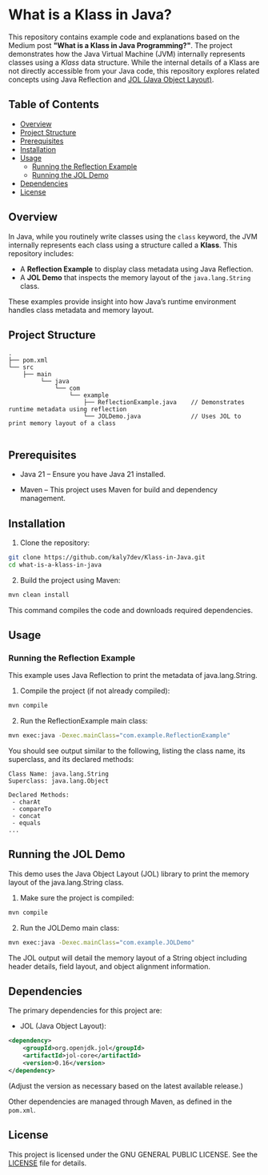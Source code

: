 # What is a Klass in Java?

This repository contains example code and explanations based on the Medium post **"What is a Klass in Java Programming?"**. The project demonstrates how the Java Virtual Machine (JVM) internally represents classes using a *Klass* data structure. While the internal details of a Klass are not directly accessible from your Java code, this repository explores related concepts using Java Reflection and [JOL (Java Object Layout)](https://openjdk.org/projects/code-tools/jol/).

## Table of Contents
- [Overview](#overview)
- [Project Structure](#project-structure)
- [Prerequisites](#prerequisites)
- [Installation](#installation)
- [Usage](#usage)
  - [Running the Reflection Example](#running-the-reflection-example)
  - [Running the JOL Demo](#running-the-jol-demo)
- [Dependencies](#dependencies)
- [License](#license)

## Overview
In Java, while you routinely write classes using the `class` keyword, the JVM internally represents each class using a structure called a **Klass**. This repository includes:

- A **Reflection Example** to display class metadata using Java Reflection.  
- A **JOL Demo** that inspects the memory layout of the `java.lang.String` class.

These examples provide insight into how Java’s runtime environment handles class metadata and memory layout.

## Project Structure
```
.
├── pom.xml
└── src
    ├── main
         └── java
             └── com
                 └── example
                     ├── ReflectionExample.java    // Demonstrates runtime metadata using reflection
                     └── JOLDemo.java              // Uses JOL to print memory layout of a class
    
```

## Prerequisites
- Java 21 – Ensure you have Java 21 installed.

- Maven – This project uses Maven for build and dependency management.

## Installation
1. Clone the repository:
```bash
git clone https://github.com/kaly7dev/Klass-in-Java.git
cd what-is-a-klass-in-java
```

2. Build the project using Maven:
```bash
mvn clean install
```
This command compiles the code and downloads required dependencies.

## Usage
### Running the Reflection Example
This example uses Java Reflection to print the metadata of java.lang.String.

1. Compile the project (if not already compiled):
```bash
mvn compile
```

2. Run the ReflectionExample main class:
```bash
mvn exec:java -Dexec.mainClass="com.example.ReflectionExample"
```
You should see output similar to the following, listing the class name, its superclass, and its declared methods:
```
Class Name: java.lang.String
Superclass: java.lang.Object

Declared Methods:
 - charAt
 - compareTo
 - concat
 - equals
...
```

## Running the JOL Demo
This demo uses the Java Object Layout (JOL) library to print the memory layout of the java.lang.String class.

1. Make sure the project is compiled:
```bash
mvn compile
```

2. Run the JOLDemo main class:
```bash
mvn exec:java -Dexec.mainClass="com.example.JOLDemo"
```
The JOL output will detail the memory layout of a String object including header details, field layout, and object alignment information.

## Dependencies
The primary dependencies for this project are:

- JOL (Java Object Layout):
```xml
<dependency>
    <groupId>org.openjdk.jol</groupId>
    <artifactId>jol-core</artifactId>
    <version>0.16</version>
</dependency>
```
(Adjust the version as necessary based on the latest available release.)

Other dependencies are managed through Maven, as defined in the `pom.xml`.

## License
This project is licensed under the GNU GENERAL PUBLIC LICENSE. See the [LICENSE](./LICENSE) file for details.